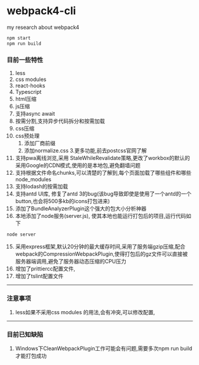 # webpack4-cli
my research about webpack4
```js
npm start
npm run build
```
### 目前一些特性
1. less
2. css modules
3. react-hooks
4. Typescript
5. html压缩
6. js压缩
7. 支持async await
6. 按需分割,支持异步代码拆分和按需加载
7. css压缩
8. css预处理
    1. 添加厂商前缀
    2. 添加normalize.css
    3.更多功能,前去postcss官网了解
9. 支持pwa离线浏览,采用 StaleWhileRevalidate策略,更改了workbox的默认的采用Google的CDN模式,使用的是本地包,避免翻墙问题
10. 支持根据文件命名chunks,可以清楚的了解到,每个页面加载了哪些组件和哪些node_modules
11. 支持lodash的按需加载
12. 支持antd UI库, 修复了antd 3的bug(该bug导致即使是使用了一个antd的一个button,也会将500多kb的icons打包进来)
13. 添加了BundleAnalyzerPlugin这个强大的包大小分析神器
14. 本地添加了node服务(server.js), 使其本地也能运行打包后的项目,运行代码如下
```js
node server
```
15. 采用express框架,默认20分钟的最大缓存时间,采用了服务端gzip压缩,配合webpack的CompressionWebpackPlugin,使得打包后的gz文件可以直接被服务器端调用,避免了服务器动态压缩的CPU压力
16. 增加了prittiercc配置文件,
17. 增加了tslint配置文件

****
### 注意事项
1. less如果不采用css modules 的用法,会有冲突,可以修改配置,
****
### 目前已知缺陷
1. Windows下CleanWebpackPlugin工作可能会有问题,需要多次npm run build才能打包成功
